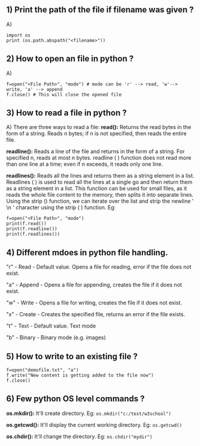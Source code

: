 ## 1) Print the path of the file if filename was given ?

A)

```
import os
print (os.path.abspath("<filename>"))
```

## 2) How to open an file in python ?

A)

```
f=open("<File Path>", "mode") # mode can be 'r' --> read, 'w'--> write, 'a' --> append
f.close() # This will close the opened file
```

## 3) How to read a file in python ?

A)
There are three ways to read a file:
**read():** Returns the read bytes in the form of a string. Reads n bytes; if n is not specified, then reads the entire file.

**readline():** Reads a line of the file and returns in the form of a string. For specified n, reads at most n bytes. readline ( ) function does not read more than one line at a time; even if n exceeds, it reads only one line.

**readlines():** Reads all the lines and returns them as a string element in a list. Readlines ( ) is used to read all the lines at a single go and then return them as a string element in a list. This function can be used for small files, as it reads the whole file content to the memory, then splits it into separate lines. Using the strip () function, we can iterate over the list and strip the newline ' \n ' character using the strip ( ) function.
Eg:

```
f=open("<File Path>", "mode")
print(f.read())
print(f.readline())
print(f.readlines())
```

## 4) Different mdoes in python file handling.

"r" - Read - Default value. Opens a file for reading, error if the file does not exist.

"a" - Append - Opens a file for appending, creates the file if it does not exist.

"w" - Write - Opens a file for writing, creates the file if it does not exist.

"x" - Create - Creates the specified file, returns an error if the file exists.

"t" - Text - Default value. Text mode

"b" - Binary - Binary mode (e.g. images)

## 5) How to write to an existing file ?

```
f=open("demofile.txt", "a")
f.write("New content is getting added to the file now")
f.close()
```

## 6) Few python OS level commands ?

**os.mkdir():** It'll create directory.
Eg: `os.mkdir("c:/test/w3school")`

**os.getcwd():** It'll display the current working directory.
Eg: `os.getcwd()`

**os.chdir():** It'll change the directory.
Eg: `os.chdir("mydir")`

